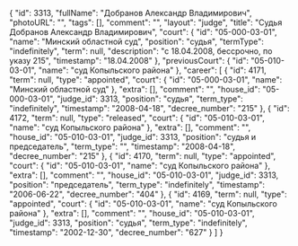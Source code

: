 {
    "id": 3313,
    "fullName": "Добранов Александр Владимирович",
    "photoURL": "",
    "tags": [],
    "comment": "",
    "layout": "judge",
    "title": "Судья Добранов Александр Владимирович",
    "court": {
        "id": "05-000-03-01",
        "name": "Минский областной суд",
        "position": "судья",
        "termType": "indefinitely",
        "term": null,
        "description": "c 18.04.2008, бессрочно, по указу 215",
        "timestamp": "18.04.2008"
    },
    "previousCourt": {
        "id": "05-010-03-01",
        "name": "суд Копыльского района"
    },
    "career": [
        {
            "id": 4171,
            "term": null,
            "type": "appointed",
            "court": {
                "id": "05-000-03-01",
                "name": "Минский областной суд"
            },
            "extra": [],
            "comment": "",
            "house_id": "05-000-03-01",
            "judge_id": 3313,
            "position": "судья",
            "term_type": "indefinitely",
            "timestamp": "2008-04-18",
            "decree_number": "215"
        },
        {
            "id": 4172,
            "term": null,
            "type": "released",
            "court": {
                "id": "05-010-03-01",
                "name": "суд Копыльского района"
            },
            "extra": [],
            "comment": "",
            "house_id": "05-010-03-01",
            "judge_id": 3313,
            "position": "судья и председатель",
            "term_type": "",
            "timestamp": "2008-04-18",
            "decree_number": "215"
        },
        {
            "id": 4170,
            "term": null,
            "type": "appointed",
            "court": {
                "id": "05-010-03-01",
                "name": "суд Копыльского района"
            },
            "extra": [],
            "comment": "",
            "house_id": "05-010-03-01",
            "judge_id": 3313,
            "position": "председатель",
            "term_type": "indefinitely",
            "timestamp": "2006-06-22",
            "decree_number": "404"
        },
        {
            "id": 4169,
            "term": null,
            "type": "appointed",
            "court": {
                "id": "05-010-03-01",
                "name": "суд Копыльского района"
            },
            "extra": [],
            "comment": "",
            "house_id": "05-010-03-01",
            "judge_id": 3313,
            "position": "судья",
            "term_type": "indefinitely",
            "timestamp": "2002-12-30",
            "decree_number": "627"
        }
    ]
}
